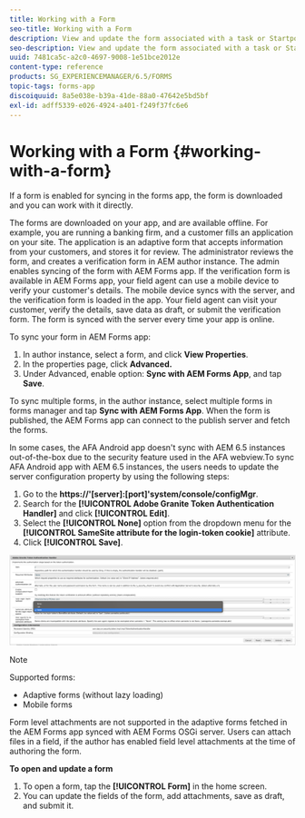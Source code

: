 ```yaml
---
title: Working with a Form
seo-title: Working with a Form
description: View and update the form associated with a task or Startpoint in the AEM Forms app
seo-description: View and update the form associated with a task or Startpoint in the AEM Forms app
uuid: 7481ca5c-a2c0-4697-9008-1e51bce2012e
content-type: reference
products: SG_EXPERIENCEMANAGER/6.5/FORMS
topic-tags: forms-app
discoiquuid: 8a5e038e-b39a-41de-88a0-47642e5bd5bf
exl-id: adff5339-e026-4924-a401-f249f37fc6e6
---
```

# Working with a Form {#working-with-a-form}

If a form is enabled for syncing in the forms app, the form is downloaded and you can work with it directly.

The forms are downloaded on your app, and are available offline. For example, you are running a banking firm, and a customer fills an application on your site. The application is an adaptive form that accepts information from your customers, and stores it for review. The administrator reviews the form, and creates a verification form in AEM author instance. The admin enables syncing of the form with AEM Forms app. If the verification form is available in AEM Forms app, your field agent can use a mobile device to verify your customer's details. The mobile device syncs with the server, and the verification form is loaded in the app. Your field agent can visit your customer, verify the details, save data as draft, or submit the verification form. The form is synced with the server every time your app is online.

To sync your form in AEM Forms app:

1. In author instance, select a form, and click **View Properties**.
1. In the properties page, click **Advanced.**
1. Under Advanced, enable option: **Sync with AEM Forms App**, and tap **Save**.

To sync multiple forms, in the author instance, select multiple forms in forms manager and tap **Sync with AEM Forms App**. When the form is published, the AEM Forms app can connect to the publish server and fetch the forms.

In some cases, the AFA Android app doesn't sync with AEM 6.5 instances out-of-the-box due to the security feature used in the AFA webview.To sync AFA Android app with AEM 6.5 instances, the users needs to update the server configuration property by using the following steps:

1. Go to the **https://'[server]:[port]'system/console/configMgr**.
1. Search for the **[!UICONTROL Adobe Granite Token Authentication Handler]** and click **[!UICONTROL Edit]**.
1. Select the **[!UICONTROL None]** option from the dropdown menu for the **[!UICONTROL SameSite attribute for the login-token cookie]** attribute. 
1. Click **[!UICONTROL Save]**.

![Sync Image with AFA Android app](/help/forms/using/assets/afaandroid.png)

>[!NOTE]
>
>Supported forms:
>
>* Adaptive forms (without lazy loading)
>* Mobile forms
>
>Form level attachments are not supported in the adaptive forms fetched in the AEM Forms app synced with AEM Forms OSGi server. Users can attach files in a field, if the author has enabled field level attachments at the time of authoring the form.


**To open and update a form**

1. To open a form, tap the **[!UICONTROL Form]** in the home screen.
1. You can update the fields of the form, add attachments, save as draft, and submit it.
